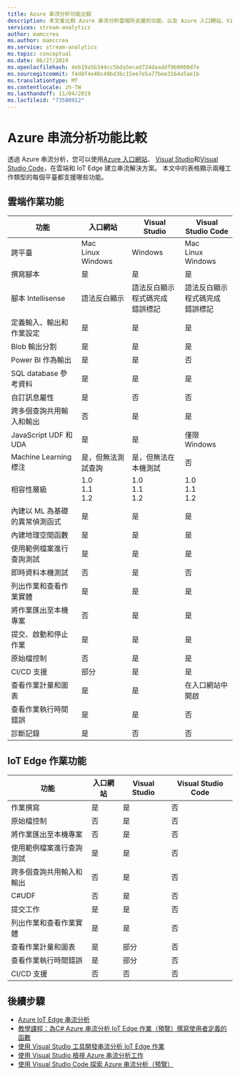 ```yaml
---
title: Azure 串流分析功能比較
description: 本文會比較 Azure 串流分析雲端所支援的功能，以及 Azure 入口網站、Visual Studio 和 Visual Studio Code 中的 IoT Edge 作業。
services: stream-analytics
author: mamccrea
ms.author: mamccrea
ms.service: stream-analytics
ms.topic: conceptual
ms.date: 06/27/2019
ms.openlocfilehash: 4eb19a5b344cc5bda5ecad724daaddf9b0000d7e
ms.sourcegitcommit: f4d8f4e48c49bd3bc15ee7e5a77bee3164a5ae1b
ms.translationtype: MT
ms.contentlocale: zh-TW
ms.lasthandoff: 11/04/2019
ms.locfileid: "73580912"
---
```

# <a name="azure-stream-analytics-feature-comparison"></a>Azure 串流分析功能比較

透過 Azure 串流分析，您可以使用[Azure 入口網站](stream-analytics-quick-create-portal.md)、 [Visual Studio](stream-analytics-quick-create-vs.md)和[Visual Studio Code](quick-create-vs-code.md)，在雲端和 IoT Edge 建立串流解決方案。 本文中的表格顯示兩種工作類型的每個平臺都支援哪些功能。

## <a name="cloud-job-features"></a>雲端作業功能


|功能  |入口網站  |Visual Studio  |Visual Studio Code  |
|---------|---------|---------|---------|
|跨平臺     |Mac</br>Linux</br>Windows         |Windows        |Mac</br>Linux</br>Windows          |
|撰寫腳本     |是         |是         |是         |
|腳本 Intellisense     |語法反白顯示         |語法反白顯示</br>程式碼完成</br>錯誤標記         |語法反白顯示</br>程式碼完成</br>錯誤標記         |
|定義輸入、輸出和作業設定     |是         |是         |是         |
|Blob 輸出分割     |是         |是         |是         |
|Power BI 作為輸出     |是         |是         |否         |
|SQL database 參考資料     |是         |是         |是         |
|自訂訊息屬性     |是         |否         |否         |
|跨多個查詢共用輸入和輸出     |否         |是         |是         |
|JavaScript UDF 和 UDA     |是         |是         |僅限 Windows         |
|Machine Learning 標注     |是，但無法測試查詢        |是，但無法在本機測試         |否         |
|相容性層級     |1.0</br>1.1</br>1.2         |1.0</br>1.1</br>1.2          |1.0</br>1.1</br>1.2          |
|內建以 ML 為基礎的異常偵測函式     |是         |是         |是         |
|內建地理空間函數     |是         |是         |是         |
|使用範例檔案進行查詢測試     |是         |是         |是         |
|即時資料本機測試     |否         |是         |否         |
|列出作業和查看作業實體     |是         |是         |是         |
|將作業匯出至本機專案     |否         |是         |是         |
|提交、啟動和停止作業     |是         |是         |是         |
|原始檔控制     |否         |是         |是         |
|CI/CD 支援     |部分         |是         |是         |
|查看作業計量和圖表     |是         |是         |在入口網站中開啟         |
|查看作業執行時間錯誤     |是         |是         |否         |
|診斷記錄     |是         |否         |否         |


## <a name="iot-edge-job-features"></a>IoT Edge 作業功能

|功能  |入口網站  |Visual Studio  |Visual Studio Code  |
|---------|---------|---------|---------|
|作業撰寫     |是         |是         |否         |
|原始檔控制     |否         |是         |否         |
|將作業匯出至本機專案     |否         |是         |否         |
|使用範例檔案進行查詢測試     |是         |是         |否         |
|跨多個查詢共用輸入和輸出     |否         |是         |否         |
|C#UDF     |否         |是         |否         |
|提交工作     |是         |是         |否         |
|列出作業和查看作業實體     |是         |是         |否         |
|查看作業計量和圖表     |是         |部分         |否         |
|查看作業執行時間錯誤     |是         |部分         |否         |
|CI/CD 支援     |否         |否         |否         |


## <a name="next-steps"></a>後續步驟

* [Azure IoT Edge 串流分析](stream-analytics-edge.md)
* [教學課程：為C# Azure 串流分析 IoT Edge 作業（預覽）撰寫使用者定義的函數](stream-analytics-edge-csharp-udf.md)
* [使用 Visual Studio 工具開發串流分析 IoT Edge 作業](stream-analytics-tools-for-visual-studio-edge-jobs.md)
* [使用 Visual Studio 檢視 Azure 串流分析工作](stream-analytics-vs-tools.md)
* [使用 Visual Studio Code 探索 Azure 串流分析（預覽）](vscode-explore-jobs.md)


